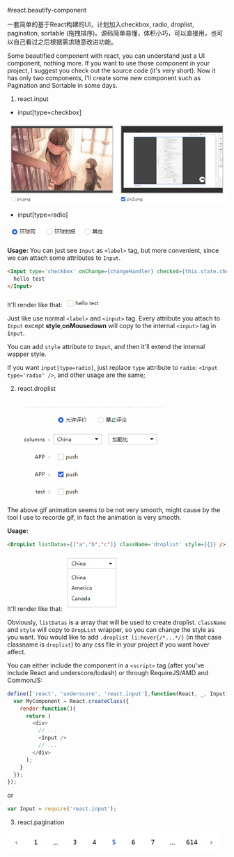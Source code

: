 #react.beautify-component

一套简单的基于React构建的UI，计划加入checkbox, radio, droplist, pagination, sortable (拖拽排序)。源码简单易懂，体积小巧，可以直接用，也可以自己看过之后根据需求随意改进功能。


Some beautified component with react, you can understand just a UI component, nothing more.
If you want to use those component in your project, I suggest you check out the source code (it's very short).
Now it has only two components, I'll create some new component such as Pagination and Sortable in some days.

1. react.input
  * input[type=checkbox]
  
  ![](https://github.com/luokuning/react.beautify-component/blob/master/pics/pic1.png?raw=true)

  * input[type=radio]
  
  ![](https://github.com/luokuning/react.beautify-component/blob/master/pics/pic2.png?raw=true)

  
  **Usage:**
  You can just see `Input` as `<label>` tag, but more convenient, since we can attach some attributes to `Input`.
  
  ```html
  <Input type='checkbox' onChange={changeHandler} checked={this.state.checked} disabled={this.state.disabled} >
    hello test
  </Input>
  ```
  It'll render like that:
  ![](https://github.com/luokuning/react.beautify-component/blob/master/pics/pic4.png?raw=true)
  
  Just like use normal `<label>` and `<input>` tag. Every attribute you attach to `Input` except **style**,**onMousedown**     will copy to the internal `<input>` tag in `Input`.
  
  You can add `style` attribute to `Input`, and then it'll extend the internal wapper style.
  
  If you want `input[type=radio]`, just replace `type` attribute to `radio`: `<Input type='radio' />`, and other usage are     the same;
  



2. react.droplist

  ![](https://github.com/luokuning/react.beautify-component/blob/master/pics/pic.gif?raw=true)
  
  The above gif animation seems to be not very smooth, might cause by the tool I use to recorde gif, in fact the animation is        very smooth.
  
  **Usage:**
  ```html
  <DropList listDatas={['a','b','c']} className='droplist' style={{}} />
  ```
  It'll render like that:
  ![](https://github.com/luokuning/react.beautify-component/blob/master/pics/pic5.png?raw=true)
  
  Obviously, `listDatas` is a array that will be used to create droplist. `className` and `style` will copy to `DropList` wrapper, so you can change the style as you want. You would like to add `.droplist li:hover{/*...*/}` (in that case classname is `droplist`) to any css file in your project if you want hover affect.
  

You can either include the component in a `<script>` tag (after you've include React and underscore/lodash) or through RequireJS/AMD and CommonJS:
 ```javascript
 define(['react', 'underscore', 'react.input'],function(React, _, Input){
   var MyComponent = React.createClass({
     render:function(){
       return (
         <div>
           // ...
           <Input />
           // ...
         </div>
       );
     }
   });
 });
  ```
or
```javascript
var Input = require('react.input');
```

3. react.pagination


  ![](https://github.com/luokuning/react.beautify-component/blob/master/pics/pic6.png?raw=true)


